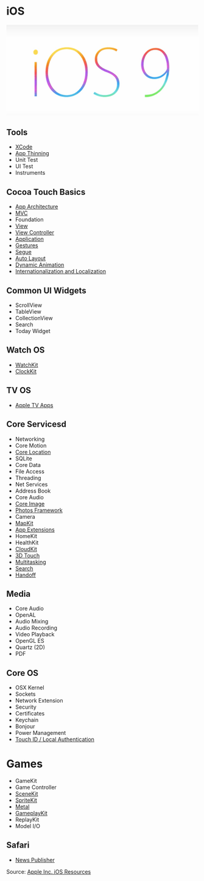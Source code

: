 # iOS
![iOS 9](/Images/iOS9Banner.jpg)

## Tools
* [XCode](/Tools/XCode.md)
* [App Thinning](https://developer.apple.com/library/ios/documentation/IDEs/Conceptual/AppDistributionGuide/AppThinning/AppThinning.html)
* Unit Test
* UI Test
* Instruments

## Cocoa Touch Basics
* [App Architecture](https://developer.apple.com/library/prerelease/ios/documentation/iPhone/Conceptual/iPhoneOSProgrammingGuide/Introduction/Introduction.html#//apple_ref/doc/uid/TP40007072)
* [MVC](/CocoaTouchBasics/MVC.md)
* Foundation
* [View](/CocoaTouchBasics/View.md)
* [View Controller](/CocoaTouchBasics/ViewController.md)
* [Application](/CocoaTouchBasics/Application.md)
* [Gestures](/CocoaTouchBasics/Gestures.md)
* [Segue](/CocoaTouchBasics/Segue.md)
* [Auto Layout](/CocoaTouchBasics/AutoLayout.md)
* [Dynamic Animation](/CocoaTouchBasics/DynamicAnimation.md)
* [Internationalization and Localization](/CocoaTouchBasics/InternationalizationAndLocalization.md)

## Common UI Widgets
* ScrollView
* TableView
* CollectionView
* Search
* Today Widget

## Watch OS
* [WatchKit](https://developer.apple.com/library/watchos/documentation/General/Conceptual/WatchKitProgrammingGuide/index.html)
* [ClockKit](https://developer.apple.com/library/watchos/documentation/ClockKit/Reference/ClockKit_framework/index.html#//apple_ref/doc/uid/TP40016082)

## TV OS
* [Apple TV Apps](https://developer.apple.com/library/prerelease/tvos/documentation/General/Conceptual/AppleTV_PG/YourFirstAppleTVApp.html#//apple_ref/doc/uid/TP40015241-CH3-SW1)

## Core Servicesd
* Networking
* Core Motion
* [Core Location](https://developer.apple.com/library/prerelease/ios/documentation/CoreLocation/Reference/CoreLocation_Framework/index.html#//apple_ref/doc/uid/TP40007123)
* SQLite
* Core Data
* File Access
* Threading
* Net Services
* Address Book
* Core Audio
* [Core Image](https://developer.apple.com/library/prerelease/ios/documentation/GraphicsImaging/Reference/CoreImagingRef/index.html#//apple_ref/doc/uid/TP40001171)
* [Photos Framework](https://developer.apple.com/library/prerelease/ios/documentation/Photos/Reference/Photos_Framework/index.html#//apple_ref/doc/uid/TP40014408)
* Camera
* [MapKit](https://developer.apple.com/maps/)
* [App Extensions](https://developer.apple.com/library/prerelease/ios/documentation/General/Conceptual/ExtensibilityPG/index.html#//apple_ref/doc/uid/TP40014214)
* HomeKit
* HealthKit
* [CloudKit](https://developer.apple.com/icloud/)
* [3D Touch](https://developer.apple.com/ios/3d-touch/)
* [Multitasking](https://developer.apple.com/library/ios/documentation/WindowsViews/Conceptual/AdoptingMultitaskingOniPad/index.html)
* [Search](https://developer.apple.com/library/ios/documentation/General/Conceptual/AppSearch/index.html#//apple_ref/doc/uid/TP40016308)
* [Handoff](https://developer.apple.com/library/prerelease/ios/documentation/UserExperience/Conceptual/Handoff/HandoffFundamentals/HandoffFundamentals.html#//apple_ref/doc/uid/TP40014338)

## Media
* Core Audio
* OpenAL
* Audio Mixing
* Audio Recording
* Video Playback
* OpenGL ES
* Quartz (2D)
* PDF

## Core OS
* OSX Kernel
* Sockets
* Network Extension
* Security
* Certificates
* Keychain
* Bonjour
* Power Management
* [Touch ID / Local Authentication](https://developer.apple.com/library/prerelease/ios/documentation/LocalAuthentication/Reference/LocalAuthentication_Framework/index.html#//apple_ref/doc/uid/TP40014520-CH1)

# Games
* GameKit
* Game Controller
* [SceneKit](https://developer.apple.com/scenekit/)
* [SpriteKit](https://developer.apple.com/spritekit/)
* [Metal](https://developer.apple.com/metal/)
* [GameplayKit](https://developer.apple.com/library/ios/documentation/General/Conceptual/GameplayKit_Guide/index.html#//apple_ref/doc/uid/TP40015172)
* ReplayKit
* Model I/O

## Safari
* [News Publisher](https://developer.apple.com/news-publisher/)

Source: [Apple Inc. iOS Resources](https://developer.apple.com/library/ios/documentation/Miscellaneous/Conceptual/iPhoneOSTechOverview/Introduction/Introduction.html#//apple_ref/doc/uid/TP40007898-CH1-SW1)
